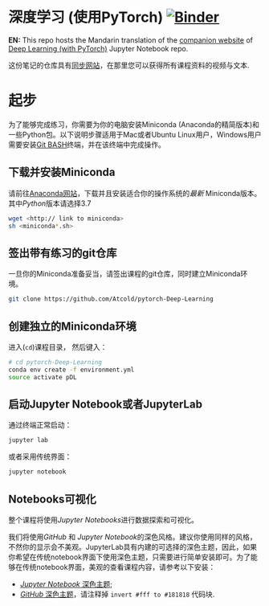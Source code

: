 # 深度学习 (使用PyTorch) [![Binder](https://mybinder.org/badge_logo.svg)](https://mybinder.org/v2/gh/Atcold/pytorch-Deep-Learning/master)


**EN:** This repo hosts the Mandarin translation of the [companion website](https://atcold.github.io/pytorch-Deep-Learning/) of [Deep Learning (with PyTorch)](https://github.com/Atcold/pytorch-Deep-Learning) Jupyter Notebook repo.

这份笔记的仓库具有[同步网站](https://atcold.github.io/pytorch-Deep-Learning/)，在那里您可以获得所有课程资料的视频与文本.


# 起步

为了能够完成练习，你需要为你的电脑安装Miniconda (Anaconda的精简版本)和一些Python包。以下说明步骤适用于Mac或者Ubuntu Linux用户，Windows用户需要安装[Git BASH](https://gitforwindows.org/)终端，并在该终端中完成操作。



## 下载并安装Miniconda

请前往[Anaconda网站](https://conda.io/miniconda.html)，下载并且安装适合你的操作系统的*最新*
Miniconda版本。其中*Python*版本请选择3.7


```bash
wget <http:// link to miniconda>
sh <miniconda*.sh>
```

## 签出带有练习的git仓库

一旦你的Miniconda准备妥当，请签出课程的git仓库，同时建立Miniconda环境。

```bash
git clone https://github.com/Atcold/pytorch-Deep-Learning
```

## 创建独立的Miniconda环境

进入(`cd`)课程目录， 然后键入：

```bash
# cd pytorch-Deep-Learning
conda env create -f environment.yml
source activate pDL
```

## 启动Jupyter Notebook或者JupyterLab

通过终端正常启动：

```bash
jupyter lab
```

或者采用传统界面：

```bash
jupyter notebook
```

## Notebooks可视化

整个课程将使用*Jupyter Notebooks*进行数据探索和可视化。


我们将使用*GitHub* 和 *Jupyter Notebook*的深色风格。建议你使用同样的风格，不然你的显示会不美观。JupyterLab具有内建的可选择的深色主题，因此，如果你希望在传统notebook界面下使用深色主题，只需要进行简单安装即可。为了能够在传统notebook界面，美观的查看课程内容，请参考以下安装：

 - [*Jupyter Notebook* 深色主题](https://userstyles.org/styles/153443/jupyter-notebook-dark);
 - [*GitHub* 深色主题](https://userstyles.org/styles/37035/github-dark)，请注释掉 `invert #fff to #181818` 代码块.

